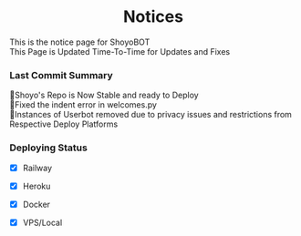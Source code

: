 <h1 align=center> Notices
  </h1>
  This is the notice page for ShoyoBOT<br>
  This Page is Updated Time-To-Time for Updates and Fixes
  
  
  <h3 align=left>Last Commit Summary
  </h3>
  💠Shoyo's Repo is Now Stable and ready to Deploy<br>
  💠Fixed the indent error in welcomes.py<br>
  💠Instances of Userbot removed due to privacy issues and restrictions from Respective Deploy Platforms<br>
  
  
  
  <h3 align=left>Deploying Status
  </h3>
  
  + [x] Railway<br>
  + [x] Heroku<br>
  + [x] Docker<br>
  + [x] VPS/Local<br>
  
 
